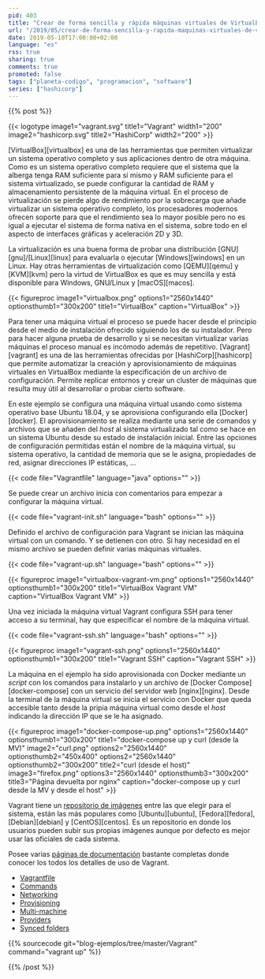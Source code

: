 ```yaml
---
pid: 403
title: "Crear de forma sencilla y rápida máquinas virtuales de VirtualBox con Vagrant"
url: "/2019/05/crear-de-forma-sencilla-y-rapida-maquinas-virtuales-de-virtualbox-con-vagrant/"
date: 2019-05-10T17:00:00+02:00
language: "es"
rss: true
sharing: true
comments: true
promoted: false
tags: ["planeta-codigo", "programacion", "software"]
series: ["hashicorp"]
---
```


{{% post %}}

{{< logotype image1="vagrant.svg" title1="Vagrant" width1="200" image2="hashicorp.svg" title2="HashiCorp" width2="200" >}}

[VirtualBox][virtualbox] es una de las herramientas que permiten virtualizar un sistema operativo completo y sus aplicaciones dentro de otra máquina. Como es un sistema operativo completo requiere que el sistema que la alberga tenga RAM suficiente para sí mismo y RAM suficiente para el sistema virtualizado, se puede configurar la cantidad de RAM y almacenamiento persistente de la máquina virtual. En el proceso de virtualización se pierde algo de rendimiento por la sobrecarga que añade virtualizar un sistema operativo completo, los procesadores modernos ofrecen soporte para que el rendimiento sea lo mayor posible pero no es igual a ejecutar el sistema de forma nativa en el sistema, sobre todo en el aspecto de interfaces gráficas y aceleración 2D y 3D.

La virtualización es una buena forma de probar una distribución [GNU][gnu]/[Linux][linux] para evaluarla o ejecutar [Windows][windows] en un Linux. Hay otras herramientas de virtualización como [QEMU][qemu] y [KVM][kvm] pero la virtud de VirtualBox es que es muy sencilla y está disponible para Windows, GNU/Linux y [macOS][macos].

{{< figureproc
    image1="virtualbox.png" options1="2560x1440" optionsthumb1="300x200" title1="VirtualBox"
    caption="VirtualBox" >}}

Para tener una máquina virtual el proceso se puede hacer desde el principio desde el medio de instalación ofrecido siguiendo los de su instalador. Pero para hacer alguna prueba de desarrollo y si se necesitan virtualizar varias máquinas el proceso manual es incómodo además de repetitivo. [Vagrant][vagrant] es una de las herramientas ofrecidas por [HashiCorp][hashicorp] que permite automatizar la creación y aprovisionamiento de máquinas virtuales en VirtualBox mediante la especificación de un archivo de configuración. Permite replicar entornos y crear un cluster de máquinas que resulta muy útil al desarrollar o probar cierto software.

En este ejemplo se configura una máquina virtual usando como sistema operativo base Ubuntu 18.04, y se aprovisiona configurando ella [Docker][docker]. El aprovisionamiento se realiza mediante una serie de comandos y archivos que se añaden del _host_ al sistema virtualizado tal como se hace en un sistema Ubuntu desde su estado de instalación inicial. Entre las opciones de configuración permitidas están el nombre de la máquina virtual, su sistema operativo, la cantidad de memoria que se le asigna, propiedades de red, asignar direcciones IP estáticas, ...

{{< code file="Vagrantfile" language="java" options="" >}}

Se puede crear un archivo inicia con comentarios para empezar a configurar la máquina virtual.

{{< code file="vagrant-init.sh" language="bash" options="" >}}

Definido el archivo de configuración para Vagrant se inician las máquina virtual con un comando. Y se detienen con otro. Si hay necesidad en el mismo archivo se pueden definir varias máquinas virtuales.

{{< code file="vagrant-up.sh" language="bash" options="" >}}

{{< figureproc
    image1="virtualbox-vagrant-vm.png" options1="2560x1440" optionsthumb1="300x200" title1="VirtualBox Vagrant VM"
    caption="VirtualBox Vagrant VM" >}}

Una vez iniciada la máquina virtual Vagrant configura SSH para tener acceso a su terminal, hay que especificar el nombre de la máquina virtual.

{{< code file="vagrant-ssh.sh" language="bash" options="" >}}

{{< figureproc
    image1="vagrant-ssh.png" options1="2560x1440" optionsthumb1="300x200" title1="Vagrant SSH"
    caption="Vagrant SSH" >}}

La máquina en el ejemplo ha sido aprovisionada con Docker mediante un _script_ con los comandos para instalarlo y un archivo de [Docker Compose][docker-compose] con un servicio del servidor web [nginx][nginx]. Desde la terminal de la máquina virtual se inicia el servicio con Docker que queda accesible tanto desde la pripia máquina virtual como desde el _host_ indicando la dirección IP que se le ha asignado.

{{< figureproc
    image1="docker-compose-up.png" options1="2560x1440" optionsthumb1="300x200" title1="docker-compose up y curl (desde la MV)"
    image2="curl.png" options2="2560x1440" optionsthumb2="450x400" options2="2560x1440" optionsthumb2="300x200" title2="curl (desde el host)"
    image3="firefox.png" options3="2560x1440" optionsthumb3="300x200" title3="Página devuelta por nginx"
    caption="docker-compose up y curl desde la MV y desde el host" >}}

Vagrant tiene un [repositorio de imágenes](https://app.vagrantup.com/boxes/search) entre las que elegir para el sistema, están las más populares como [Ubuntu][ubuntu], [Fedora][fedora], [Debian][debian] y [CentOS][centos]. Es un repositorio en donde los usuarios pueden subir sus propias imágenes aunque por defecto es mejor usar las oficiales de cada sistema.

Posee varias [páginas de documentación](https://www.vagrantup.com/docs/index.html) bastante completas donde conocer los todos los detalles de uso de Vagrant.

* [Vagrantfile](https://www.vagrantup.com/docs/vagrantfile/)
* [Commands](https://www.vagrantup.com/docs/cli/)
* [Networking](https://www.vagrantup.com/docs/networking/)
* [Provisioning](https://www.vagrantup.com/docs/provisioning/)
* [Multi-machine](https://www.vagrantup.com/docs/multi-machine/)
* [Providers](https://www.vagrantup.com/docs/providers/)
* [Synced folders](https://www.vagrantup.com/docs/synced-folders/)

{{% sourcecode git="blog-ejemplos/tree/master/Vagrant" command="vagrant up" %}}

{{% /post %}}
